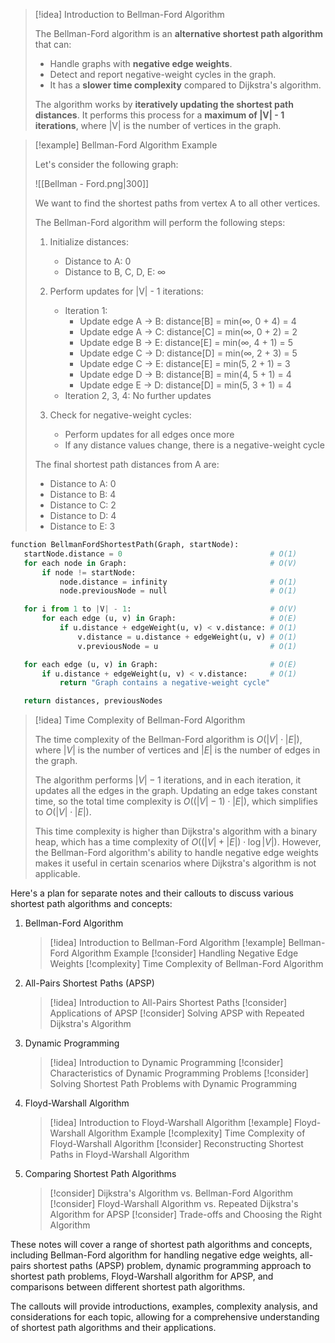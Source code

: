> [!idea] Introduction to Bellman-Ford Algorithm
> 
> The Bellman-Ford algorithm is an **alternative shortest path algorithm** that can:
> 
> - Handle graphs with **negative edge weights**.
> - Detect and report negative-weight cycles in the graph.
> - It has a **slower time complexity** compared to Dijkstra's algorithm.
> 
> The algorithm works by **iteratively updating the shortest path distances**. It performs this process for a **maximum of |V| - 1 iterations**, where |V| is the number of vertices in the graph.

> [!example] Bellman-Ford Algorithm Example
> 
> Let's consider the following graph:
> 
> ![[Bellman - Ford.png|300]]
> 
> We want to find the shortest paths from vertex A to all other vertices.
> 
> The Bellman-Ford algorithm will perform the following steps:
> 
> 1. Initialize distances:
>    - Distance to A: 0
>    - Distance to B, C, D, E: ∞
> 
> 2. Perform updates for |V| - 1 iterations:
>    - Iteration 1:
>      - Update edge A → B: distance[B] = min(∞, 0 + 4) = 4
>      - Update edge A → C: distance[C] = min(∞, 0 + 2) = 2
>      - Update edge B → E: distance[E] = min(∞, 4 + 1) = 5
>      - Update edge C → D: distance[D] = min(∞, 2 + 3) = 5
>      - Update edge C → E: distance[E] = min(5, 2 + 1) = 3
>      - Update edge D → B: distance[B] = min(4, 5 + 1) = 4
>      - Update edge E → D: distance[D] = min(5, 3 + 1) = 4
>    - Iteration 2, 3, 4: No further updates
> 
> 3. Check for negative-weight cycles:
>    - Perform updates for all edges once more
>    - If any distance values change, there is a negative-weight cycle
> 
> The final shortest path distances from A are:
> - Distance to A: 0
> - Distance to B: 4
> - Distance to C: 2
> - Distance to D: 4
> - Distance to E: 3

```python
function BellmanFordShortestPath(Graph, startNode):
   startNode.distance = 0                                 # O(1)
   for each node in Graph:                                # O(V)
       if node != startNode:
           node.distance = infinity                       # O(1)
           node.previousNode = null                       # O(1)

   for i from 1 to |V| - 1:                               # O(V)
       for each edge (u, v) in Graph:                     # O(E)
           if u.distance + edgeWeight(u, v) < v.distance: # O(1)
               v.distance = u.distance + edgeWeight(u, v) # O(1)
               v.previousNode = u                         # O(1)

   for each edge (u, v) in Graph:                         # O(E)
       if u.distance + edgeWeight(u, v) < v.distance:     # O(1)
           return "Graph contains a negative-weight cycle"

   return distances, previousNodes
```

> [!idea] Time Complexity of Bellman-Ford Algorithm
> 
> The time complexity of the Bellman-Ford algorithm is $O(|V| \cdot |E|)$, where $|V|$ is the number of vertices and $|E|$ is the number of edges in the graph.
> 
> The algorithm performs $|V| - 1$ iterations, and in each iteration, it updates all the edges in the graph. Updating an edge takes constant time, so the total time complexity is $O((|V| - 1) \cdot |E|)$, which simplifies to $O(|V| \cdot |E|)$.
> 
> This time complexity is higher than Dijkstra's algorithm with a binary heap, which has a time complexity of $O((|V| + |E|) \cdot \log |V|)$. However, the Bellman-Ford algorithm's ability to handle negative edge weights makes it useful in certain scenarios where Dijkstra's algorithm is not applicable.


Here's a plan for separate notes and their callouts to discuss various shortest path algorithms and concepts:

1. Bellman-Ford Algorithm
    
    > [!idea] Introduction to Bellman-Ford Algorithm [!example] Bellman-Ford Algorithm Example [!consider] Handling Negative Edge Weights [!complexity] Time Complexity of Bellman-Ford Algorithm
    
2. All-Pairs Shortest Paths (APSP)
    
    > [!idea] Introduction to All-Pairs Shortest Paths [!consider] Applications of APSP [!consider] Solving APSP with Repeated Dijkstra's Algorithm
    
3. Dynamic Programming
    
    > [!idea] Introduction to Dynamic Programming [!consider] Characteristics of Dynamic Programming Problems [!consider] Solving Shortest Path Problems with Dynamic Programming
    
4. Floyd-Warshall Algorithm
    
    > [!idea] Introduction to Floyd-Warshall Algorithm [!example] Floyd-Warshall Algorithm Example [!complexity] Time Complexity of Floyd-Warshall Algorithm [!consider] Reconstructing Shortest Paths in Floyd-Warshall Algorithm
    
5. Comparing Shortest Path Algorithms
    
    > [!consider] Dijkstra's Algorithm vs. Bellman-Ford Algorithm [!consider] Floyd-Warshall Algorithm vs. Repeated Dijkstra's Algorithm for APSP [!consider] Trade-offs and Choosing the Right Algorithm
    

These notes will cover a range of shortest path algorithms and concepts, including Bellman-Ford algorithm for handling negative edge weights, all-pairs shortest paths (APSP) problem, dynamic programming approach to shortest path problems, Floyd-Warshall algorithm for APSP, and comparisons between different shortest path algorithms.

The callouts will provide introductions, examples, complexity analysis, and considerations for each topic, allowing for a comprehensive understanding of shortest path algorithms and their applications.
